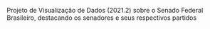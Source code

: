 Projeto de Visualização de Dados (2021.2) sobre o Senado Federal Brasileiro, destacando os senadores e seus respectivos partidos